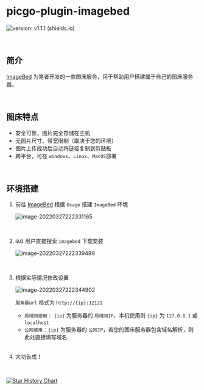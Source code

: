 # picgo-plugin-imagebed

![version: v1.1.1 (shields.io)](https://img.shields.io/badge/version-v1.1.1-green)

<br>

## 简介

[ImageBed](https://github.com/Redns/ImageBed) 为笔者开发的一款图床服务，用于帮助用户搭建属于自己的图床服务器。

<br>

## 图床特点

- 安全可靠，图片完全存储在主机
- 无图片尺寸、带宽限制（取决于您的环境）
- 图片上传成功后自动将链接复制到剪贴板
- 跨平台，可在 `windows`、`Linux`、`MacOS`部署

<br>

## 环境搭建

1. 前往 [ImageBed](https://github.com/Redns/ImageBed) 根据 `Usage` 搭建 `ImageBed` 环境

   ![image-20220327222331165](http://jing-image.test.upcdn.net/image-20220327222331165.png)

<br>

2. `GUI` 用户直接搜索 `imagebed` 下载安装

   ![image-20220327222339489](http://jing-image.test.upcdn.net/image-20220327222339489.png)

   <br>

3. 根据实际情况修改设置

   ![image-20220327222344902](http://jing-image.test.upcdn.net/image-20220327222344902.png)

   `服务器url` 格式为 `http://{ip}:12121`

   - `局域网使用`： `{ip}` 为服务器的 `局域网IP`，本机使用则 `{ip}` 为 `127.0.0.1` 或 `localhost`
   - `公网使用`：`{ip}` 为服务器的 `公网IP`，若您的图床服务器包含域名解析，则此处直接填写域名

   <br>

4. 大功告成！

<br>


[![Star History Chart](https://api.star-history.com/svg?repos=Redns/picgo-plugin-imagebed&type=Date)](https://star-history.com/#Redns/picgo-plugin-imagebed&Date)
